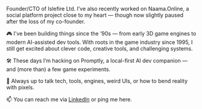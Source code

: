 Founder/CTO of Islefire Ltd. I’ve also recently worked on Naama.Online, a social platform project close to my heart — though now slightly paused after the loss of my co-founder.

🎮 I've been building things since the ’90s — from early 3D game engines to modern AI-assisted dev tools. With roots in the game industry since 1995, I still get excited about clever code, creative tools, and challenging systems.

🛠️ These days I’m hacking on Promptly, a local-first AI dev companion — and (more than) a few game experiments.

💬 Always up to talk tech, tools, engines, weird UIs, or how to bend reality with pixels.

📫 You can reach me via [LinkedIn](https://www.linkedin.com/in/tsaari42/)
 or ping me here.
 
<!---
timosaarinen/timosaarinen is a ✨ special ✨ repository because its `README.md` (this file) appears on your GitHub profile.
You can click the Preview link to take a look at your changes.
--->
